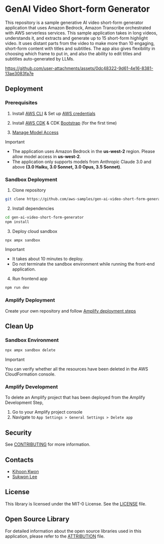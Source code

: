 # GenAI Video Short-form Generator

This repository is a sample generative AI video short-form generator application that uses Amazon Bedrock, Amazon Transcribe orchestrated with AWS serverless services.
This sample application takes in long videos, understands it, and extracts and generate up to 15 short-form highlight video. 
It uses distant parts from the video to make more than 10 engaging, short-form content with titles and subtitles.
The app also gives flexibility in choosing which frame to put in, and also the ability to edit titles and subtitles auto-generated by LLMs. 

https://github.com/user-attachments/assets/0dc48322-9d61-4e16-8381-13ae3083fa7e

## Deployment

### Prerequisites

1. Install [AWS CLI](https://docs.aws.amazon.com/cli/latest/userguide/getting-started-install.html) & Set up [AWS credentials](https://docs.aws.amazon.com/cli/latest/userguide/cli-configure-files.html)

2. Install [AWS CDK](https://docs.aws.amazon.com/cdk/v2/guide/getting_started.html#getting_started_install) & CDK [Bootstrap](https://docs.aws.amazon.com/cdk/v2/guide/bootstrapping-env.html#bootstrapping-howto) (for the first time)

3. [Manage Model Access](https://docs.aws.amazon.com/bedrock/latest/userguide/model-access.html)

> [!IMPORTANT]
> - The application uses Amazon Bedrock in the **us-west-2** region. Please allow model access in **us-west-2**.
> - The application only supports models from Anthropic Claude 3.0 and above **(3.0 Haiku, 3.0 Sonnet, 3.0 Opus, 3.5 Sonnet)**.

### Sandbox Deployment

1. Clone repository

```sh
git clone https://github.com/aws-samples/gen-ai-video-short-form-generator.git
```

2. Install dependencies

```sh
cd gen-ai-video-short-form-generator
npm install
```

3. Deploy cloud sandbox

```sh
npx ampx sandbox
```

> [!IMPORTANT]
> - It takes about 10 minutes to deploy.
> - Do not terminate the sandbox environment while running the front-end application.

4. Run frontend app

```sh
npm run dev
```

### Amplify Deployment

Create your own repository and follow [Amplify deployment steps](https://docs.amplify.aws/react/start/quickstart/#2-deploy-the-starter-app)

## Clean Up

### Sandbox Environment

```sh
npx ampx sandbox delete
```

> [!IMPORTANT]
> You can verify whether all the resources have been deleted in the AWS CloudFormation console.

### Amplify Development

To delete an Amplify project that has been deployed from the Amplify Development Step, 

1. Go to your Amplify project console
2. Navigate to `App Settings > General Settings > Delete app`

## Security

See [CONTRIBUTING](CONTRIBUTING.md#security-issue-notifications) for more information.

## Contacts

- [Kihoon Kwon](https://github.com/kyoonkwon)
- [Sukwon Lee](https://github.com/ltrain81)


## License

This library is licensed under the MIT-0 License. See the [LICENSE](LICENSE) file.

## Open Source Library

For detailed information about the open source libraries used in this application, please refer to the [ATTRIBUTION](ATTRIBUTION.md) file.
